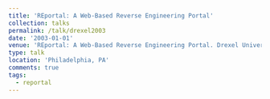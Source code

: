 ```yaml
---
title: 'REportal: A Web-Based Reverse Engineering Portal'
collection: talks
permalink: /talk/drexel2003
date: '2003-01-01'
venue: 'REportal: A Web-Based Reverse Engineering Portal. Drexel University Research Day'
type: talk
location: 'Philadelphia, PA'
comments: true
tags:
  - reportal
---
```


